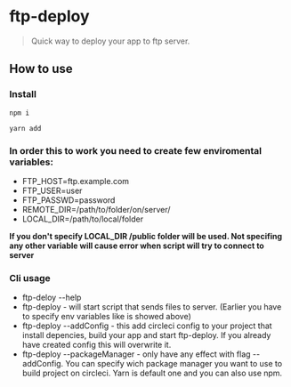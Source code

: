 # ftp-deploy

> Quick way to deploy your app to ftp server.

## How to use

### Install

`npm i`

`yarn add`

### In order this to work you need to create few enviromental variables:

- FTP_HOST=ftp.example.com
- FTP_USER=user
- FTP_PASSWD=password
- REMOTE_DIR=/path/to/folder/on/server/
- LOCAL_DIR=/path/to/local/folder

**If you don't specify LOCAL_DIR /public folder will be used. Not specifing any other variable will cause error when script will try to connect to server**

### Cli usage

- ftp-deloy --help
- ftp-deploy - will start script that sends files to server. (Earlier you have to specify env variables like is showed above)
- ftp-deploy --addConfig - this add circleci config to your project that install depencies, build your app and start ftp-deploy. If you already have created config this will overwrite it.
- ftp-deploy --packageManager - only have any effect with flag --addConfig. You can specify wich package manager you want to use to build project on circleci. Yarn is default one and you can also use npm.